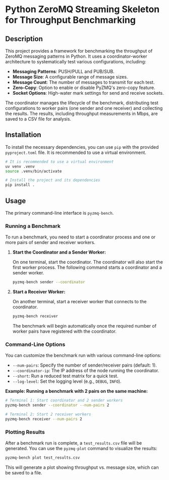 # Python ZeroMQ Streaming Skeleton for Throughput Benchmarking

## Description

This project provides a framework for benchmarking the throughput of ZeroMQ messaging patterns in Python. It uses a coordinator-worker architecture to systematically test various configurations, including:

* **Messaging Patterns**: PUSH/PULL and PUB/SUB.
* **Message Size**: A configurable range of message sizes.
* **Message Count**: The number of messages to transmit for each test.
* **Zero-Copy**: Option to enable or disable PyZMQ's zero-copy feature.
* **Socket Options**: High-water mark settings for send and receive sockets.

The coordinator manages the lifecycle of the benchmark, distributing test configurations to worker pairs (one sender and one receiver) and collecting the results. The results, including throughput measurements in Mbps, are saved to a CSV file for analysis.

## Installation

To install the necessary dependencies, you can use `pip` with the provided `pyproject.toml` file. It is recommended to use a virtual environment.

```bash
# It is recommended to use a virtual environment
uv venv .venv
source .venv/bin/activate

# Install the project and its dependencies
pip install .
```

## Usage

The primary command-line interface is `pyzmq-bench`.

### Running a Benchmark

To run a benchmark, you need to start a coordinator process and one or more pairs of sender and receiver workers.

1. **Start the Coordinator and a Sender Worker:**

    On one terminal, start the coordinator. The coordinator will also start the first worker process. The following command starts a coordinator and a sender worker.

    ```bash
    pyzmq-bench sender --coordinator
    ```

2. **Start a Receiver Worker:**

    On another terminal, start a receiver worker that connects to the coordinator.

    ```bash
    pyzmq-bench receiver
    ```

    The benchmark will begin automatically once the required number of worker pairs have registered with the coordinator.

### Command-Line Options

You can customize the benchmark run with various command-line options:

* `--num-pairs`: Specify the number of sender/receiver pairs (default: 1).
* `--coordinator-ip`: The IP address of the node running the coordinator.
* `--short`: Run a reduced test matrix for a quick test.
* `--log-level`: Set the logging level (e.g., `DEBUG`, `INFO`).

**Example: Running a benchmark with 2 pairs on the same machine:**

```bash
# Terminal 1: Start coordinator and 2 sender workers
pyzmq-bench sender --coordinator --num-pairs 2

# Terminal 2: Start 2 receiver workers
pyzmq-bench receiver --num-pairs 2
```

### Plotting Results

After a benchmark run is complete, a `test_results.csv` file will be generated. You can use the `pyzmq-plot` command to visualize the results:

```bash
pyzmq-bench plot test_results.csv
```

This will generate a plot showing throughput vs. message size, which can be saved to a file.